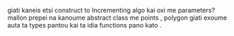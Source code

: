 giati kaneis etsi construct to Incrementing algo kai oxi me parameters?
mallon prepei na kanoume abstract class me points , polygon giati exoume auta ta types pantou kai ta idia functions pano kato .
